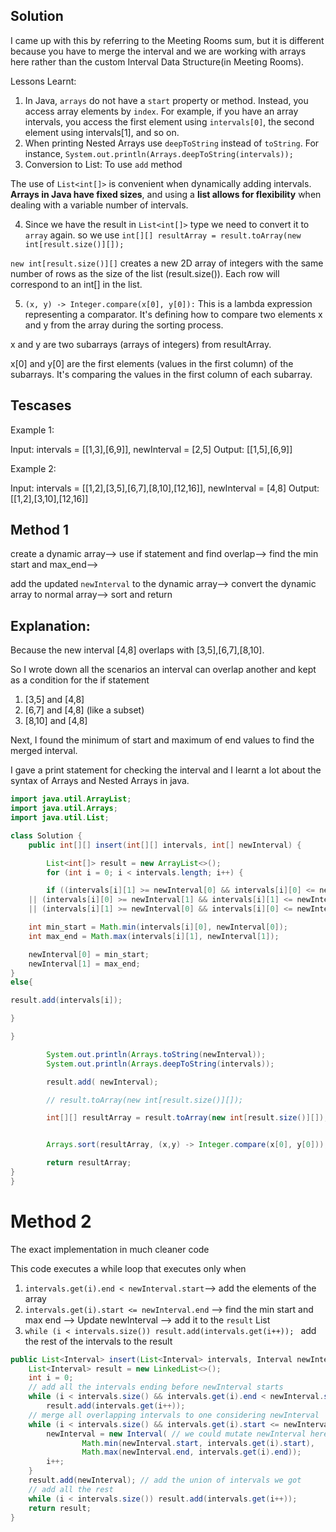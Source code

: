 ## Solution

I came up with this by referring to the Meeting Rooms sum, but it is different because you have to merge the interval and we are working with arrays here rather than the custom Interval Data Structure(in Meeting Rooms).

Lessons Learnt:
1. In Java, `arrays` do not have a `start` property or method. Instead, you access array elements by `index`. For example, if you have an array intervals, you access the first element using `intervals[0]`, the second element using intervals[1], and so on.
2. When printing Nested Arrays use `deepToString` instead of `toString`. For instance, `System.out.println(Arrays.deepToString(intervals));`
3. Conversion to List:  To use `add` method
   
The use of `List<int[]>` is convenient when dynamically adding intervals. **Arrays in Java have fixed sizes**, and using a **list allows for flexibility** when dealing with a variable number of intervals.

4. Since we have the result in `List<int[]>` type we need to convert it to `array` again. so we use `int[][] resultArray = result.toArray(new int[result.size()][]);`

`new int[result.size()][]` creates a new 2D array of integers with the same number of rows as the size of the list (result.size()). Each row will correspond to an int[] in the list.

5. `(x, y) -> Integer.compare(x[0], y[0]):` This is a lambda expression representing a comparator. It's defining how to compare two elements x and y from the array during the sorting process.

x and y are two subarrays (arrays of integers) from resultArray.

x[0] and y[0] are the first elements (values in the first column) of the subarrays. It's comparing the values in the first column of each subarray.



## Tescases

Example 1:

Input: intervals = [[1,3],[6,9]], newInterval = [2,5]
Output: [[1,5],[6,9]]

Example 2:

Input: intervals = [[1,2],[3,5],[6,7],[8,10],[12,16]], newInterval = [4,8]
Output: [[1,2],[3,10],[12,16]]

## Method 1   

create a dynamic array--> use if statement and find overlap--> find the min start and max_end--> 

add the updated `newInterval` to the dynamic array--> convert the dynamic array to normal array--> sort and return


## Explanation: 

Because the new interval [4,8] overlaps with [3,5],[6,7],[8,10].

So I wrote down all the scenarios an interval can overlap another and kept as a condition for the if statement
1. [3,5] and [4,8]
2. [6,7] and [4,8] (like a subset)
3. [8,10] and [4,8]

Next, I found the minimum of start and maximum of end values to find the merged interval.

I gave a print statement for checking the interval and I learnt a lot about the syntax of Arrays and Nested Arrays in java.



``` java
import java.util.ArrayList;
import java.util.Arrays;
import java.util.List;

class Solution {
    public int[][] insert(int[][] intervals, int[] newInterval) {

        List<int[]> result = new ArrayList<>();
        for (int i = 0; i < intervals.length; i++) {

        if ((intervals[i][1] >= newInterval[0] && intervals[i][0] <= newInterval[1])
    || (intervals[i][0] >= newInterval[1] && intervals[i][1] <= newInterval[0])
    || (intervals[i][1] >= newInterval[0] && intervals[i][0] <= newInterval[0])) {

    int min_start = Math.min(intervals[i][0], newInterval[0]);
    int max_end = Math.max(intervals[i][1], newInterval[1]);

    newInterval[0] = min_start;
    newInterval[1] = max_end;
}
else{

result.add(intervals[i]);

}

}

        System.out.println(Arrays.toString(newInterval));
        System.out.println(Arrays.deepToString(intervals));

        result.add( newInterval);

        // result.toArray(new int[result.size()][]);

        int[][] resultArray = result.toArray(new int[result.size()][]);


        Arrays.sort(resultArray, (x,y) -> Integer.compare(x[0], y[0]));

        return resultArray;
}
}
```

# Method 2

The exact implementation in much cleaner code 

This code executes a while loop that executes only when 
1. `intervals.get(i).end < newInterval.start`--> add the elements of the array
2. `intervals.get(i).start <= newInterval.end` --> find the min start and max end --> Update newInterval --> add it to the `result` List
3.  `while (i < intervals.size()) result.add(intervals.get(i++)); ` add the rest of the intervals to the result

``` java
public List<Interval> insert(List<Interval> intervals, Interval newInterval) {
    List<Interval> result = new LinkedList<>();
    int i = 0;
    // add all the intervals ending before newInterval starts
    while (i < intervals.size() && intervals.get(i).end < newInterval.start)
        result.add(intervals.get(i++));
    // merge all overlapping intervals to one considering newInterval
    while (i < intervals.size() && intervals.get(i).start <= newInterval.end) {
        newInterval = new Interval( // we could mutate newInterval here also
                Math.min(newInterval.start, intervals.get(i).start),
                Math.max(newInterval.end, intervals.get(i).end));
        i++;
    }
    result.add(newInterval); // add the union of intervals we got
    // add all the rest
    while (i < intervals.size()) result.add(intervals.get(i++)); 
    return result;
}
```
